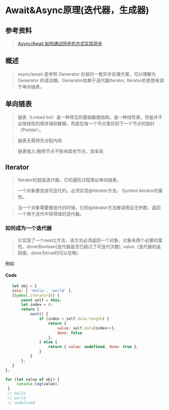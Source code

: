 # Await&Async原理(迭代器，生成器)

## 参考资料
> [Async/Await 如何通过同步的方式实现异步](https://juejin.im/post/5d2c814c6fb9a07ecd3d8e43#heading-3)

## 概述
> async/await 是参照 Generator 封装的一套异步处理方案，可以理解为 Generator 的语法糖。Generator依赖于迭代器Iterator, Iterator的思想来源于单向链表。

## 单向链表
> 链表（Linked list）是一种常见的基础数据结构，是一种线性表，但是并不会按线性的顺序储存数据，而是在每一个节点里存到下一个节点的指针（Pointer）。

> 链表无需预先分配内存

> 链表插入/删除节点不影响其他节点，效率高

## Iterator
> Iterator的就是迭代器，它的遍历过程类似单向链表。

> 一个对象要变成可迭代的，必须实现@iterator方法， Symbol.iterator的属性。

> 当一个对象需要被迭代的时候，它的@iterator方法被调用且无参数，返回一个用于迭代中获得值的迭代器。

### 如何成为一个迭代器
> 它实现了一个next()方法，该方法必须返回一个对象，对象有两个必要的属性，done(Boolean|迭代器是否已超过了可迭代次数), value（迭代器的返回值，done为true时可以忽略）

例如
#### Code
 ```javascript
    let obj = {
    data: [ 'hello', 'world' ],
    [Symbol.iterator]() {
        const self = this;
        let index = 0;
        return {
            next() {
                if (index < self.data.length) {
                    return {
                        value: self.data[index++],
                        done: false
                    };
                } else {
                    return { value: undefined, done: true };
                }
            }
        };
    }
};
  ```
   ```javascript
   for (let value of obj) {
        console.log(value);
    }
    // hello
    // world
    // undefined
   ```
